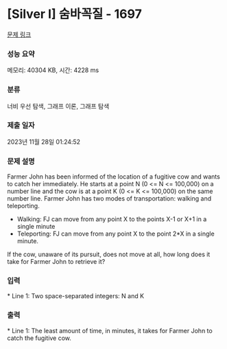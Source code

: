 # [Silver I] 숨바꼭질 - 1697 

[문제 링크](https://www.acmicpc.net/problem/1697) 

### 성능 요약

메모리: 40304 KB, 시간: 4228 ms

### 분류

너비 우선 탐색, 그래프 이론, 그래프 탐색

### 제출 일자

2023년 11월 28일 01:24:52

### 문제 설명

<p>Farmer John has been informed of the location of a fugitive cow and wants to catch her immediately. He starts at a point N (0 <= N <= 100,000) on a number line and the cow is at a point K (0 <= K <= 100,000) on the same number line. Farmer John has two modes of transportation: walking and teleporting.</p>

<ul>
	<li>Walking: FJ can move from any point X to the points X-1 or X+1 in a single minute</li>
	<li>Teleporting: FJ can move from any point X to the point 2*X in a single minute.</li>
</ul>

<p>If the cow, unaware of its pursuit, does not move at all, how long does it take for Farmer John to retrieve it?</p>

### 입력 

 <p>* Line 1: Two space-separated integers: N and K</p>

<p> </p>

### 출력 

 <p>* Line 1: The least amount of time, in minutes, it takes for Farmer John to catch the fugitive cow.</p>

<p> </p>

